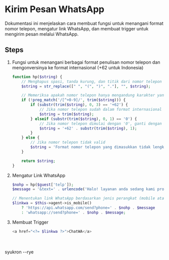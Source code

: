 # Kirim Pesan WhatsApp

Dokumentasi ini menjelaskan cara membuat fungsi untuk menangani format nomor telepon, mengatur link WhatsApp, dan membuat trigger untuk mengirim pesan melalui WhatsApp.

## Steps

1. Fungsi untuk menangani berbagai format penulisan nomor telepon dan mengonversinya ke format internasional (+62 untuk Indonesia)
    ```php
    function hp($string) {
        // Menghapus spasi, tanda kurung, dan titik dari nomor telepon
        $string = str_replace([" ", "(", ")", "."], "", $string);
    
        // Memeriksa apakah nomor telepon hanya mengandung karakter yang valid (+ dan 0-9)
        if (!preg_match('/[^+0-9]/', trim($string))) {
            if (substr(trim($string), 0, 3) == '+62') {
                // Jika nomor telepon sudah dalam format internasional (+62)
                $string = trim($string);
            } elseif (substr(trim($string), 0, 1) == '0') {
                // Jika nomor telepon dimulai dengan '0', ganti dengan '+62'
                $string = '+62' . substr(trim($string), 1);
            }
        } else {
            // Jika nomor telepon tidak valid
            $string = 'Format nomor telepon yang dimasukkan tidak lengkap atau salah!';
        }
    
        return $string;
    }
    ```

2. Mengatur Link WhatsApp
    ```php
    $nohp = hp($guest['telp']);
    $message = '&text=' . urlencode('Halo! layanan anda sedang kami proses');
    
    // Menentukan link WhatsApp berdasarkan jenis perangkat (mobile atau desktop)
    $linkwa = $this->agent->is_mobile()
        ? 'https://api.whatsapp.com/send?phone=' . $nohp . $message
        : 'whatsapp://send?phone=' . $nohp . $message;
    ```

3. Membuat Trigger
    ```php
    <a href="<?= $linkwa ?>">ChatWA</a>
    ```

<br><br>
syukron --rye

